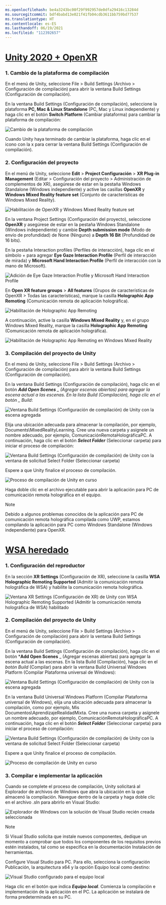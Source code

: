 ```yaml
---
ms.openlocfilehash: be4a3243bc00f29f992957de0dfa29416c13284d
ms.sourcegitcommit: bdf4babd13e021f41fb04cdb3611bb759bd77537
ms.translationtype: HT
ms.contentlocale: es-ES
ms.lasthandoff: 06/19/2021
ms.locfileid: "112392657"
---
```

# <a name="unity-2020--openxr"></a>[Unity 2020 + OpenXR](#tab/openxr)

### <a name="1-switching-build-platform"></a>1. Cambio de la plataforma de compilación

En el menú de Unity, seleccione File > Build Settings (Archivo > Configuración de compilación) para abrir la ventana Build Settings (Configuración de compilación).

En la ventana Build Settings (Configuración de compilación), seleccione la plataforma **PC, Mac & Linux Standalone** (PC, Mac y Linux independiente) y haga clic en el botón **Switch Platform** (Cambiar plataforma) para cambiar la plataforma de compilación:

![Cambio de la plataforma de compilación](../images/mrlearning-pc-holographic-remoting/Tutorial2-Section2-Step4-1.PNG)

Cuando Unity haya terminado de cambiar la plataforma, haga clic en el icono con la x para cerrar la ventana Build Settings (Configuración de compilación).

### <a name="2-set-the-project-settings"></a>2. Configuración del proyecto

En el menú de Unity, seleccione **Edit** > **Project Configuración** > **XR Plug-in Management** (Editar > Configuración del proyecto > Administración de complementos de XR), asegúrese de estar en la pestaña Windows Standalone (Windows independiente) y active las casillas **OpenXR** y **Windows Mixed Reality feature set** (Conjunto de características de Windows Mixed Reality).

![Habilitación de OpenXR y Windows Mixed Reality feature set](../images/mrlearning-pc-holographic-remoting/Tutorial2-Section2-Step4-2.PNG)

En la ventana Project Settings (Configuración del proyecto), seleccione **OpenXR** y asegúrese de estar en la pestaña Windows Standalone (Windows independiente) y cambie **Depth submission mode** (Modo de envío de profundidad) de None (Ninguno) a **Depth 16 Bit** (Profundidad de 16 bits).

En la pestaña Interaction profiles (Perfiles de interacción), haga clic en el símbolo + para agregar **Eye Gaze Interaction Profile** (Perfil de interacción de mirada) y **Microsoft Hand Interaction Profile** (Perfil de interacción con la mano de Microsoft).

![Adición de Eye Gaze Interaction Profile y Microsoft Hand Interaction Profile](../images/mrlearning-pc-holographic-remoting/Tutorial2-Section2-Step4-3.PNG)

En **Open XR feature groups** > **All features** (Grupos de características de OpenXR > Todas las características), marque la casilla **Holographic App Remoting** (Comunicación remota de aplicación holográfica).

![Habilitación de Holographic App Remoting](../images/mrlearning-pc-holographic-remoting/Tutorial2-Section2-Step4-4.PNG)

A continuación, active la casilla **Windows Mixed Reality** y, en el grupo Windows Mixed Reality, marque la casilla **Holographic App Remoting** (Comunicación remota de aplicación holográfica).

![Habilitación de Holographic App Remoting en Windows Mixed Reality](../images/mrlearning-pc-holographic-remoting/Tutorial2-Section2-Step4-5.PNG)

### <a name="3-build-the-unity-project"></a>3. Compilación del proyecto de Unity

En el menú de Unity, seleccione File > Build Settings (Archivo > Configuración de compilación) para abrir la ventana Build Settings (Configuración de compilación).

En la ventana Build Settings (Configuración de compilación), haga clic en el botón ***Add Open Scenes** _ (Agregar escenas abiertas) para agregar la escena actual a las escenas. En la lista Build (Compilación), haga clic en el botón _ *Build**:

![Ventana Build Settings (Configuración de compilación) de Unity con la escena agregada](../images/mrlearning-pc-holographic-remoting/Tutorial2-Section2-Step4-6.PNG)

Elija una ubicación adecuada para almacenar la compilación, por ejemplo, Documents\MixedRealityLearning. Cree una nueva carpeta y asígnele un nombre adecuado, por ejemplo, ComunicaciónRemotaHolográficaPC. A continuación, haga clic en el botón ***Select Folder*** (Seleccionar carpeta) para iniciar el proceso de compilación:

![Ventana Build Settings (Configuración de compilación) de Unity con la ventana de solicitud Select Folder (Seleccionar carpeta)](../images/mrlearning-pc-holographic-remoting/Tutorial2-Section2-Step4-7.png)

Espere a que Unity finalice el proceso de compilación.

![Proceso de compilación de Unity en curso](../images/mrlearning-pc-holographic-remoting/Tutorial2-Section2-Step4-8.png)

Haga doble clic en el archivo ejecutable para abrir la aplicación para PC de comunicación remota holográfica en el equipo.

> [!NOTE]
> Debido a algunos problemas conocidos de la aplicación para PC de comunicación remota holográfica compilada como UWP, estamos compilando la aplicación para PC como Windows Standalone (Windows independiente) para OpenXR.


# <a name="legacy-wsa"></a>[WSA heredado](#tab/wsa)

### <a name="1-set-the-player-settings"></a>1. Configuración del reproductor

En la sección **XR Settings** (Configuración de XR), seleccione la casilla **WSA Holographic Remoting Supported** (Admitir la comunicación remota holográfica de WSA) y habilite la comunicación remota holográfica.

![Ventana XR Settings (Configuración de XR) de Unity con WSA Holographic Remoting Supported (Admitir la comunicación remota holográfica de WSA) habilitado](../images/mrlearning-pc-holographic-remoting/Tutorial2-Section2-Step1-1.png)

### <a name="2-build-the-unity-project"></a>2. Compilación del proyecto de Unity

En el menú de Unity, seleccione File > Build Settings (Archivo > Configuración de compilación) para abrir la ventana Build Settings (Configuración de compilación).

En la ventana Build Settings (Configuración de compilación), haga clic en el botón ***Add Open Scenes** _ (Agregar escenas abiertas) para agregar la escena actual a las escenas. En la lista Build (Compilación), haga clic en el *_botón Build_* (Compilar) para abrir la ventana Build Universal Windows Platform (Compilar Plataforma universal de Windows):

![Ventana Build Settings (Configuración de compilación) de Unity con la escena agregada](../images/mrlearning-pc-holographic-remoting/Tutorial2-Section2-Step2-1.png)

En la ventana Build Universal Windows Platform (Compilar Plataforma universal de Windows), elija una ubicación adecuada para almacenar la compilación, como por ejemplo, Mis Documentos\AprendizajeRealidadMixta. Cree una nueva carpeta y asígnele un nombre adecuado, por ejemplo, ComunicaciónRemotaHolográficaPC. A continuación, haga clic en el botón ***Select Folder*** (Seleccionar carpeta) para iniciar el proceso de compilación:

![Ventana Build Settings (Configuración de compilación) de Unity con la ventana de solicitud Select Folder (Seleccionar carpeta)](../images/mrlearning-pc-holographic-remoting/Tutorial2-Section2-Step2-2.png)

Espere a que Unity finalice el proceso de compilación.

![Proceso de compilación de Unity en curso](../images/mrlearning-pc-holographic-remoting/Tutorial2-Section2-Step2-3.png)

### <a name="3-build-and-deploy-the-application"></a>3. Compilar e implementar la aplicación

Cuando se complete el proceso de compilación, Unity solicitará al Explorador de archivos de Windows que abra la ubicación en la que almacenó la compilación. Navegue dentro de la carpeta y haga doble clic en el archivo .sln para abrirlo en Visual Studio:

![Explorador de Windows con la solución de Visual Studio recién creada seleccionada](../images/mrlearning-pc-holographic-remoting/Tutorial2-Section2-Step3-1.png)

> [!NOTE]
> Si Visual Studio solicita que instale nuevos componentes, dedique un momento a comprobar que todos los componentes de los requisitos previos estén instalados, tal como se especifica en la documentación Instalación de herramientas.

Configure Visual Studio para PC. Para ello, selecciona la configuración Publicación, la arquitectura x64 y la opción Equipo local como destino:

![Visual Studio configurado para el equipo local](../images/mrlearning-pc-holographic-remoting/Tutorial2-Section2-Step3-2.png)

Haga clic en el botón que indica ***Equipo local***. Comienza la compilación e implementación de la aplicación en el PC. La aplicación se instalará de forma predeterminada en su PC.
